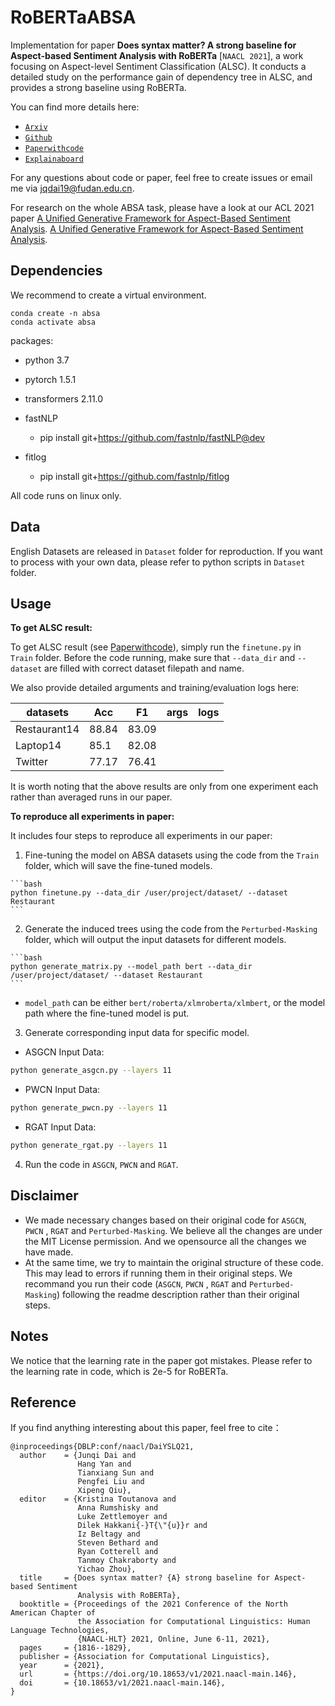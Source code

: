 # RoBERTaABSA

Implementation  for  paper  **Does syntax matter? A strong baseline for Aspect-based Sentiment Analysis with RoBERTa** [`NAACL 2021`], a work focusing on  Aspect-level Sentiment Classification (ALSC). It conducts a detailed study on the performance gain of dependency tree in ALSC, and provides a strong baseline using RoBERTa.



You can find more  details  here:
- [`Arxiv`](https://arxiv.org/abs/2104.04986)
- [`Github`](https://github.com/ROGERDJQ/RoBERTaABSA)
- [`Paperwithcode`](https://www.paperswithcode.com/paper/does-syntax-matter-a-strong-baseline-for)
- [`Explainaboard`](http://explainaboard.nlpedia.ai/leaderboard/task-absa/)

For any questions about code or paper, feel free to create  issues or email me via jqdai19@fudan.edu.cn.

For  research on the whole ABSA task, please have a look at our  ACL 2021 paper  [A Unified Generative Framework for Aspect-Based Sentiment Analysis](https://arxiv.org/abs/2106.04300).
 [A Unified Generative Framework for Aspect-Based Sentiment Analysis](https://arxiv.org/abs/2106.04300).


## Dependencies
We recommend to create a virtual environment.
```
conda create -n absa 
conda activate absa
```
packages:
- python 3.7
- pytorch 1.5.1
- transformers 2.11.0
- fastNLP
  - pip install git+https://github.com/fastnlp/fastNLP@dev
  
- fitlog
   - pip install git+https://github.com/fastnlp/fitlog

All code runs on linux only. 



## Data
English Datasets are released in  `Dataset` folder for reproduction. If you want to process with your own data, please refer to  python scripts in `Dataset` folder.



## Usage
**To get  ALSC result:**

 To get  ALSC result (see [Paperwithcode](https://www.paperswithcode.com/paper/does-syntax-matter-a-strong-baseline-for)), simply run the `finetune.py` in `Train` folder.  Before the code running, make sure that `--data_dir` and `--dataset`  are filled with correct dataset filepath and name.

We also provide  detailed arguments and training/evaluation logs here:

| datasets     | Acc   | F1    | args | logs |
| ------------ | ----- | ----- | ---- | ---- |
| Restaurant14 | 88.84 | 83.09 |      |      |
| Laptop14     | 85.1  | 82.08 |      |      |
| Twitter      | 77.17 | 76.41 |      |      |

It is worth noting that the above results are only from one experiment each rather than averaged runs in our paper.

**To reproduce all experiments in paper:** 

It includes four steps to reproduce all experiments in our paper:
  1. Fine-tuning the model on ABSA datasets using the code from the `Train` folder, which will save the fine-tuned models.

    ```bash
    python finetune.py --data_dir /user/project/dataset/ --dataset Restaurant
    ```
  2. Generate the induced trees using the code from the `Perturbed-Masking` folder, which will output the input datasets for different models.

    ```bash
    python generate_matrix.py --model_path bert --data_dir /user/project/dataset/ --dataset Restaurant
    ``` 
  - `model_path` can be either `bert/roberta/xlmroberta/xlmbert`, or the model path where the fine-tuned model is put.
  3. Generate corresponding input data for specific model.

  - ASGCN Input Data:

  ```bash
  python generate_asgcn.py --layers 11
  ```

  - PWCN Input Data:

  ```bash
  python generate_pwcn.py --layers 11
  ```

  - RGAT Input Data:

  ```bash
  python generate_rgat.py --layers 11
  ```

  4. Run the code in `ASGCN`, `PWCN` and `RGAT`.



## Disclaimer
- We made necessary changes based on their original code for `ASGCN`, `PWCN` , `RGAT` and `Perturbed-Masking`. We believe all the changes are under the MIT License permission. And we opensource all the changes we have made.
- At the same time, we try to maintain the original structure of these code. This may lead to errors if running them in their original steps. We recommand you run their code (`ASGCN`, `PWCN` , `RGAT` and `Perturbed-Masking`) following the readme description rather than their original steps.

## Notes
We notice that the learning rate in the paper got mistakes. Please refer to the learning rate in code, which is 2e-5 for RoBERTa.

## Reference
If you find anything interesting about this paper, feel free to cite：
```
@inproceedings{DBLP:conf/naacl/DaiYSLQ21,
  author    = {Junqi Dai and
               Hang Yan and
               Tianxiang Sun and
               Pengfei Liu and
               Xipeng Qiu},
  editor    = {Kristina Toutanova and
               Anna Rumshisky and
               Luke Zettlemoyer and
               Dilek Hakkani{-}T{\"{u}}r and
               Iz Beltagy and
               Steven Bethard and
               Ryan Cotterell and
               Tanmoy Chakraborty and
               Yichao Zhou},
  title     = {Does syntax matter? {A} strong baseline for Aspect-based Sentiment
               Analysis with RoBERTa},
  booktitle = {Proceedings of the 2021 Conference of the North American Chapter of
               the Association for Computational Linguistics: Human Language Technologies,
               {NAACL-HLT} 2021, Online, June 6-11, 2021},
  pages     = {1816--1829},
  publisher = {Association for Computational Linguistics},
  year      = {2021},
  url       = {https://doi.org/10.18653/v1/2021.naacl-main.146},
  doi       = {10.18653/v1/2021.naacl-main.146},
}
```
